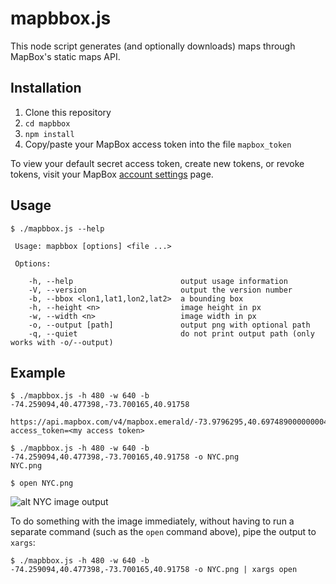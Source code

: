 
mapbbox.js
=============
This node script generates (and optionally downloads) maps through MapBox's static maps API.



 
 
Installation
-----------
1. Clone this repository
2. `cd mapbbox`
3. `npm install` 
4. Copy/paste your MapBox access token into the file `mapbox_token`

To view your default secret access token, create new tokens, or revoke tokens, visit your MapBox [account settings](https://www.mapbox.com/account/apps/) page.


Usage
-----------

```
$ ./mapbbox.js --help 

 Usage: mapbbox [options] <file ...>

 Options:

    -h, --help                        output usage information
    -V, --version                     output the version number
    -b, --bbox <lon1,lat1,lon2,lat2>  a bounding box
    -h, --height <n>                  image height in px
    -w, --width <n>                   image width in px
    -o, --output [path]               output png with optional path
    -q, --quiet                       do not print output path (only works with -o/--output)
```

Example
-----------

```
$ ./mapbbox.js -h 480 -w 640 -b -74.259094,40.477398,-73.700165,40.91758

https://api.mapbox.com/v4/mapbox.emerald/-73.9796295,40.697489000000004,10/640x480.png?access_token=<my access token>

$ ./mapbbox.js -h 480 -w 640 -b -74.259094,40.477398,-73.700165,40.91758 -o NYC.png
NYC.png

$ open NYC.png
```
![alt NYC image output](http://furlender.com/img/NYC.png "NYC image output")

To do something with the image immediately, without having to run a separate command (such as the `open` command above), pipe the output to `xargs`: 

`$ ./mapbbox.js -h 480 -w 640 -b -74.259094,40.477398,-73.700165,40.91758 -o NYC.png | xargs open`
